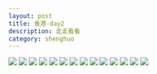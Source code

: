 ```yaml
---
layout: post
title: 香港-day2
description: 走走看看
category: shenghuo
---
```



![](http://oohtwkfct.bkt.clouddn.com/2016-09-17%20170309.jpg?imageMogr/auto-orient&imageView2/0/q/20)
![](http://oohtwkfct.bkt.clouddn.com/2016-09-17%20164427.jpg?imageMogr/auto-orient&imageView2/0/q/20)
![](http://oohtwkfct.bkt.clouddn.com/2016-09-17%20154047.jpg?imageMogr/auto-orient&imageView2/0/q/20)
![](http://oohtwkfct.bkt.clouddn.com/2016-09-16%20194415.jpg?imageMogr/auto-orient&imageView2/0/q/20)
![](http://oohtwkfct.bkt.clouddn.com/2016-09-16%20154230.jpg?imageMogr/auto-orient&imageView2/0/q/20)
![](http://oohtwkfct.bkt.clouddn.com/2016-09-16%20152855.jpg?imageMogr/auto-orient&imageView2/0/q/20)
![](http://oohtwkfct.bkt.clouddn.com/2016-09-16%20145820.jpg?imageMogr/auto-orient&imageView2/0/q/20)
![](http://oohtwkfct.bkt.clouddn.com/2016-09-16%20144450.jpg?imageMogr/auto-orient&imageView2/0/q/20)
![](http://oohtwkfct.bkt.clouddn.com/2016-09-16%20131214.jpg?imageMogr/auto-orient&imageView2/0/q/20)
![](http://oohtwkfct.bkt.clouddn.com/2016-09-16%20110645.jpg?imageMogr/auto-orient&imageView2/0/q/20)
![](http://oohtwkfct.bkt.clouddn.com/2016-09-16%20110002.jpg?imageMogr/auto-orient&imageView2/0/q/20)
![](http://oohtwkfct.bkt.clouddn.com/2016-09-15%20183620.jpg?imageMogr/auto-orient&imageView2/0/q/20)
![](http://oohtwkfct.bkt.clouddn.com/2016-09-15%20145801.jpg?imageMogr/auto-orient&imageView2/0/q/20)
![](http://oohtwkfct.bkt.clouddn.com/2016-09-15%20115054.jpg?imageMogr/auto-orient&imageView2/0/q/20)
